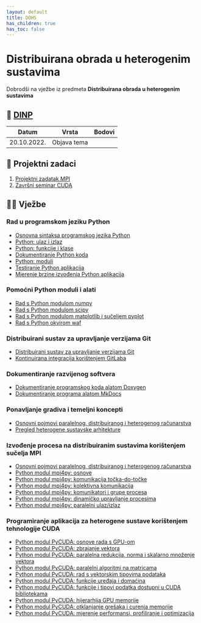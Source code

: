 ```yaml
---
layout: default
title: DOHS
has_children: true
has_toc: false
---
```


# Distribuirana obrada u heterogenim sustavima

Dobrodši na vježbe iz predmeta **Distribuirana obrada u heterogenim sustavima**


## 📅 [DINP](https://www.inf.uniri.hr/images/nastava/izvedbeni/2022_2023/DS/1_godina/DINP_DOHS_2022_2023.pdf)


| Datum | Vrsta | Bodovi |
| ----- | ----- | --------|
| 20.10.2022.      | Objava tema      |         | 


## 🚀 Projektni zadaci

1. [Projektni zadatak MPI]()
2. [Završni seminar CUDA](zavrsni-seminar-dohs-cuda)


## 👨‍💻 Vježbe

### Rad u programskom jeziku Python

- [Osnovna sintaksa programskog jezika Python](https://gaseri.org/hr/nastava/materijali/python-osnove-sintakse.md)
- [Python: ulaz i izlaz](https://gaseri.org/hr/nastava/materijali/python-input-output.md)
- [Python: funkcije i klase](https://gaseri.org/hr/nastava/materijali/python-funkcije-klase.md)
- [Dokumentiranje Python koda](https://gaseri.org/hr/nastava/materijali/python-dokumentiranje.md)
- [Python: moduli](https://gaseri.org/hr/nastava/materijali/python-modularizacija.md)
- [Testiranje Python aplikacija](https://gaseri.org/hr/nastava/materijali/python-testiranje.md)
- [Mjerenje brzine izvođenja Python aplikacija](https://gaseri.org/hr/nastava/materijali/python-timing-benchmarking.md)

### Pomoćni Python moduli i alati

- [Rad s Python modulom numpy](https://gaseri.org/hr/nastava/materijali/python-modul-numpy.md)
- [Rad s Python modulom scipy](https://gaseri.org/hr/nastava/materijali/python-modul-scipy.md)
- [Rad s Python modulom matplotlib i sučeljem pyplot](https://gaseri.org/hr/nastava/materijali/python-modul-matplotlib.md)
- [Rad s Python okvirom waf](https://gaseri.org/hr/nastava/materijali/python-okvir-waf.md)

### Distribuirani sustav za upravljanje verzijama Git

- [Distribuirani sustav za upravljanje verzijama Git](https://gaseri.org/hr/nastava/materijali/git-upravljanje-verzijama.md)
- [Kontinuirana integracija korištenjem GitLaba](https://gaseri.org/hr/nastava/materijali/gitlab-ci-cd.md)

### Dokumentiranje razvijenog softvera

- [Dokumentiranje programskog koda alatom Doxygen](https://gaseri.org/hr/nastava/materijali/doxygen-dokumentiranje-programskog-koda.md)
- [Dokumentiranje programa alatom MkDocs](https://gaseri.org/hr/nastava/materijali/mkdocs-dokumentiranje-programa.md)

### Ponavljanje gradiva i temeljni koncepti

- [Osnovni pojmovi paralelnog, distribuiranog i heterogenog računarstva](https://gaseri.org/hr/nastava/materijali/paralelno-distribuirano-heterogeno-racunarstvo-pojmovi.md)
- [Pregled heterogene sustavske arhitekture](https://gaseri.org/hr/nastava/materijali/hsa-pregled.md)

### Izvođenje procesa na distribuiranim sustavima korištenjem sučelja MPI

- [Osnovni pojmovi paralelnog, distribuiranog i heterogenog računarstva](https://gaseri.org/hr/nastava/materijali/paralelno-distribuirano-heterogeno-racunarstvo-pojmovi.md)
- [Python modul mpi4py: osnove](https://gaseri.org/hr/nastava/materijali/python-modul-mpi4py-osnove.md)
- [Python modul mpi4py: komunikacija točka-do-točke](https://gaseri.org/hr/nastava/materijali/python-modul-mpi4py-komunikacija-tocka-do-tocke.md)
- [Python modul mpi4py: kolektivna komunikacija](https://gaseri.org/hr/nastava/materijali/python-modul-mpi4py-kolektivna-komunikacija.md)
- [Python modul mpi4py: komunikatori i grupe procesa](https://gaseri.org/hr/nastava/materijali/python-modul-mpi4py-komunikatori-grupe.md)
- [Python modul mpi4py: dinamičko upravljanje procesima](https://gaseri.org/hr/nastava/materijali/python-modul-mpi4py-dinamicko-upravljanje-procesima.md)
- [Python modul mpi4py: paralelni ulaz/izlaz](https://gaseri.org/hr/nastava/materijali/python-modul-mpi4py-paralelni-ulaz-izlaz.md)

### Programiranje aplikacija za heterogene sustave korištenjem tehnologije CUDA

- [Python modul PyCUDA: osnove rada s GPU-om](https://gaseri.org/hr/nastava/materijali/python-modul-pycuda-osnove.md)
- [Python modul PyCUDA: zbrajanje vektora](https://gaseri.org/hr/nastava/materijali/python-modul-pycuda-zbrajanje-vektora.md)
- [Python modul PyCUDA: paralelna redukcija, norma i skalarno množenje vektora](https://gaseri.org/hr/nastava/materijali/python-modul-pycuda-redukcija.md)
- [Python modul PyCUDA: paralelni algoritmi na matricama](https://gaseri.org/hr/nastava/materijali/python-modul-pycuda-matrice.md)
- [Python modul PyCUDA: rad s vektorskim tipovima podataka](https://gaseri.org/hr/nastava/materijali/python-modul-pycuda-vektorski-tipovi.md)
- [Python modul PyCUDA: funkcije uređaja i domaćina](https://gaseri.org/hr/nastava/materijali/python-modul-pycuda-funkcije-uredjaja-domacina.md)
- [Python modul PyCUDA: funkcije i tipovi podatka dostupni u CUDA bibliotekama](https://gaseri.org/hr/nastava/materijali/python-modul-pycuda-biblioteke-funkcija.md)
- [Python modul PyCUDA: hijerarhija GPU memorije](https://gaseri.org/hr/nastava/materijali/python-modul-pycuda-hijerarhija-memorije.md)
- [Python modul PyCUDA: otklanjanje grešaka i curenja memorije](https://gaseri.org/hr/nastava/materijali/python-modul-pycuda-otklanjanje-gresaka.md)
- [Python modul PyCUDA: mjerenje performansi, profiliranje i optimizacija](https://gaseri.org/hr/nastava/materijali/python-modul-pycuda-profiliranje-optimizacija.md)




